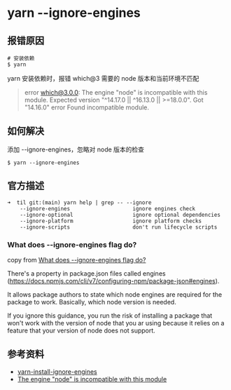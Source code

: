 # yarn --ignore-engines

## 报错原因

```shell
# 安装依赖
$ yarn
```

yarn 安装依赖时，报错 which@3 需要的 node 版本和当前环境不匹配
>error which@3.0.0: The engine "node" is incompatible with this module. Expected version "^14.17.0 || ^16.13.0 || >=18.0.0". Got "14.16.0"
>error Found incompatible module.

## 如何解决
添加 --ignore-engines，忽略对 node 版本的检查

```shell
$ yarn --ignore-engines
```

## 官方描述

```shell
➜  til git:(main) yarn help | grep -- --ignore
    --ignore-engines                    ignore engines check
    --ignore-optional                   ignore optional dependencies
    --ignore-platform                   ignore platform checks
    --ignore-scripts                    don't run lifecycle scripts
```

### What does --ignore-engines flag do?
copy from [What does --ignore-engines flag do?](https://www.reddit.com/r/node/comments/o9j87e/what_does_ignoreengines_flag_do/)

There's a property in package.json files called engines (https://docs.npmjs.com/cli/v7/configuring-npm/package-json#engines).

It allows package authors to state which node engines are required for the package to work. Basically, which node version is needed.

If you ignore this guidance, you run the risk of installing a package that won't work with the version of node that you ar using because it relies on a feature that your version of node does not support.

## 参考资料
- [yarn-install-ignore-engines](https://classic.yarnpkg.com/lang/en/docs/cli/install/#toc-yarn-install-ignore-engines)
- [The engine "node" is incompatible with this module](https://github.com/gilbarbara/react-joyride/issues/131)

